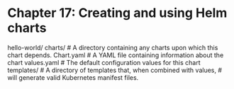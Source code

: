# Chapter 17: Creating and using Helm charts



hello-world/
  charts/             # A directory containing any charts upon which this chart depends.
  Chart.yaml          # A YAML file containing information about the chart
  values.yaml         # The default configuration values for this chart
  templates/          # A directory of templates that, when combined with values,
                      # will generate valid Kubernetes manifest files.







                      